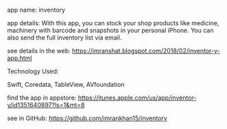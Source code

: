app name: inventory

app details: With this app, you can stock your shop products like medicine, machinery with barcode and snapshots in your personal iPhone. You can also send the full inventory list via email.

see details in the web: https://imranshat.blogspot.com/2018/02/inventor-y-app.html

Technology Used:

Swift, Coredata, TableView, AVfoundation

find the app in appstore: https://itunes.apple.com/us/app/inventor-y/id1351640897?ls=1&mt=8 

see in GitHub: https://github.com/imrankhan15/inventory
